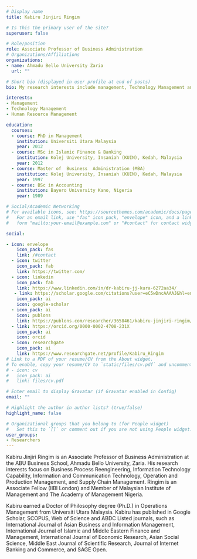 ```yaml
---
# Display name
title: Kabiru Jinjiri Ringim

# Is this the primary user of the site?
superuser: false

# Role/position
role: Associate Professor of Business Administration
# Organizations/Affiliations
organizations:
- name: Ahmadu Bello University Zaria
  url: ""

# Short bio (displayed in user profile at end of posts)
bio: My research interests include management, Technology Management and Human Resource Management.

interests:
- Management
- Technology Management
- Human Resource Management

education:
  courses:
  - course: PhD in Management
    institution: Universiti Utara Malaysia
    year: 2012
  - course: MSc in Islamic Finance & Banking 
    institution: Kolej University, Insaniah (KUIN), Kedah, Malaysia 
    year: 2012
  - course: Master of  Business  Administration (MBA) 
    institution: Kolej University, Insaniah (KUIN), Kedah, Malaysia 
    year: 1997
  - course: BSc in Accounting
    institution: Bayero University Kano, Nigeria
    year: 1989

# Social/Academic Networking
# For available icons, see: https://sourcethemes.com/academic/docs/page-builder/#icons
#   For an email link, use "fas" icon pack, "envelope" icon, and a link in the
#   form "mailto:your-email@example.com" or "#contact" for contact widget.

social:

- icon: envelope
    icon_pack: fas
    link: /#contact
  - icon: twitter
    icon_pack: fab
    link: https://twitter.com/
  - icon: linkedin
    icon_pack: fab
    link: https://www.linkedin.com/in/dr-kabiru-jj-kura-6272aa34/
   - link: https://scholar.google.com/citations?user=eC5wDncAAAAJ&hl=en
    icon_pack: ai
    icon: google-scholar
  - icon_pack: ai
    icon: publons
    link: https://publons.com/researcher/3658461/kabiru-jinjiri-ringim/
  - link: https://orcid.org/0000-0002-4708-231X
    icon_pack: ai
    icon: orcid
  - icon: researchgate
    icon_pack: ai
    link: https://www.researchgate.net/profile/Kabiru_Ringim
# Link to a PDF of your resume/CV from the About widget.
# To enable, copy your resume/CV to `static/files/cv.pdf` and uncomment the lines below.
# - icon: cv
#   icon_pack: ai
#   link: files/cv.pdf

# Enter email to display Gravatar (if Gravatar enabled in Config)
email: ""

# Highlight the author in author lists? (true/false)
highlight_name: false

# Organizational groups that you belong to (for People widget)
#   Set this to `[]` or comment out if you are not using People widget.
user_groups:
- Researchers
---
```

<div class=text-justify> 

Kabiru Jinjiri Ringim is an Associate Professor of Business Administration at the ABU Business School, Ahmadu Bello University, Zaria. His research interests focus on Business Process Reengineering, Information Technology Capability, Information and Communication Technology, Operation and Production Management, and Supply Chain Management. Ringim is an Associate Fellow (IIBI London) and Member of Malaysian Institute of Management and The Academy of Management Nigeria. 

</div>


<div class=text-justify>  

Kabiru earned a Doctor of Philosophy degree (Ph.D.) in Operations Management from Universiti Utara Malaysia. Kabiru has published in Google Scholar, SCOPUS, Web of Science and ABDC Listed journals, such as International Journal of Asian Business and Information Management, International Journal of Islamic and Middle Eastern Finance and Management, International Journal of Economic Research, Asian Social Science, Middle East Journal of Scientific Research, Journal of Internet Banking and Commerce, and SAGE Open.

</div>
